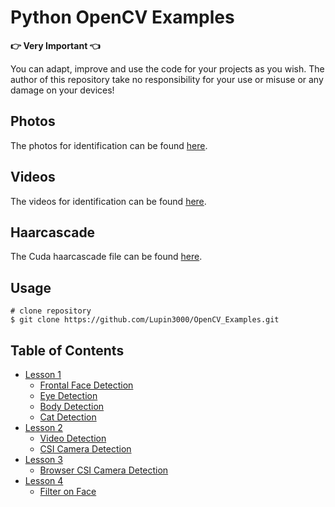 # Python OpenCV Examples

**:point_right: Very Important :point_left:**

You can adapt, improve and use the code for your projects as you wish. The author of this repository take no responsibility for your use or misuse or any damage on your devices!

## Photos

The photos for identification can be found [here](src/img).

## Videos

The videos for identification can be found [here](src/video).

## Haarcascade

The Cuda haarcascade file can be found [here](src/haarcascades).

## Usage

```shell
# clone repository
$ git clone https://github.com/Lupin3000/OpenCV_Examples.git
```

## Table of Contents

- [Lesson 1](examples/lesson_01)
  - [Frontal Face Detection](examples/lesson_01/face_detection.py)
  - [Eye Detection](examples/lesson_01/eye_detection.py)
  - [Body Detection](examples/lesson_01/body_detection.py)
  - [Cat Detection](examples/lesson_01/cat_detection.py)
- [Lesson 2](examples/lesson_02)
  - [Video Detection](examples/lesson_02/video.py)
  - [CSI Camera Detection](examples/lesson_02/csi_camera.py)
- [Lesson 3](examples/lesson_03)
  - [Browser CSI Camera Detection](examples/lesson_03/flask_csi_camera.py)
- [Lesson 4](examples/lesson_04)
  - [Filter on Face](examples/lesson_04/filter_csi.py) 